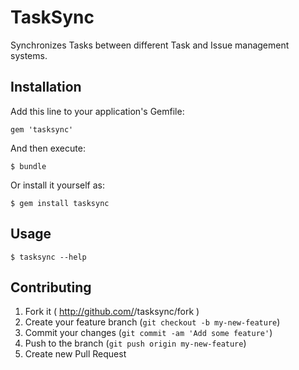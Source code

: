 # TaskSync

Synchronizes Tasks between different Task and Issue management systems.

## Installation

Add this line to your application's Gemfile:

    gem 'tasksync'

And then execute:

    $ bundle

Or install it yourself as:

    $ gem install tasksync

## Usage

    $ tasksync --help

## Contributing

1. Fork it ( http://github.com/<my-github-username>/tasksync/fork )
2. Create your feature branch (`git checkout -b my-new-feature`)
3. Commit your changes (`git commit -am 'Add some feature'`)
4. Push to the branch (`git push origin my-new-feature`)
5. Create new Pull Request
